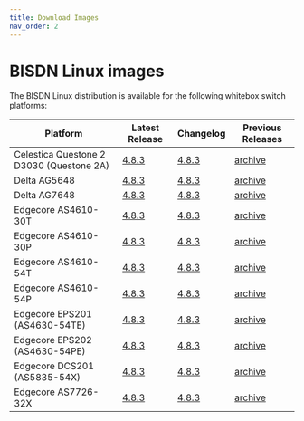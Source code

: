```yaml
---
title: Download Images
nav_order: 2
---
```


# BISDN Linux images

The BISDN Linux distribution is available for the following whitebox switch platforms:


| Platform                                 | Latest Release | Changelog | Previous Releases |
|------------------------------------------|----------------|---------------|-------------------|
| Celestica Questone 2 D3030 (Questone 2A) | [4.8.3](http://repo.bisdn.de/pub/onie/cel-questone-2a/onie-bisdn-cel-questone-2a-v4.8.3.bin) | [4.8.3](http://repo.bisdn.de/pub/onie/cel-questone-2a/onie-bisdn-cel-questone-2a-v4.8.3-changelog.txt) | [archive](http://repo.bisdn.de/pub/onie/cel-questone-2a/) |
| Delta AG5648                             | [4.8.3](http://repo.bisdn.de/pub/onie/agema-ag5648/onie-bisdn-agema-ag5648-v4.8.3.bin) | [4.8.3](http://repo.bisdn.de/pub/onie/agema-ag5648/onie-bisdn-agema-ag5648-v4.8.3-changelog.txt) | [archive](http://repo.bisdn.de/pub/onie/agema-ag5648/) |
| Delta AG7648                             | [4.8.3](http://repo.bisdn.de/pub/onie/agema-ag7648/onie-bisdn-agema-ag7648-v4.8.3.bin) | [4.8.3](http://repo.bisdn.de/pub/onie/agema-ag7648/onie-bisdn-agema-ag7648-v4.8.3-changelog.txt) | [archive](http://repo.bisdn.de/pub/onie/agema-ag7648/) |
| Edgecore AS4610-30T                      | [4.8.3](http://repo.bisdn.de/pub/onie/accton-as4610/onie-bisdn-accton-as4610-v4.8.3.bin) | [4.8.3](http://repo.bisdn.de/pub/onie/accton-as4610/onie-bisdn-accton-as4610-v4.8.3-changelog.txt) | [archive](http://repo.bisdn.de/pub/onie/accton-as4610/) |
| Edgecore AS4610-30P                      | [4.8.3](http://repo.bisdn.de/pub/onie/accton-as4610/onie-bisdn-accton-as4610-v4.8.3.bin) | [4.8.3](http://repo.bisdn.de/pub/onie/accton-as4610/onie-bisdn-accton-as4610-v4.8.3-changelog.txt) | [archive](http://repo.bisdn.de/pub/onie/accton-as4610/) |
| Edgecore AS4610-54T                      | [4.8.3](http://repo.bisdn.de/pub/onie/accton-as4610/onie-bisdn-accton-as4610-v4.8.3.bin) | [4.8.3](http://repo.bisdn.de/pub/onie/accton-as4610/onie-bisdn-accton-as4610-v4.8.3-changelog.txt) | [archive](http://repo.bisdn.de/pub/onie/accton-as4610/) |
| Edgecore AS4610-54P                      | [4.8.3](http://repo.bisdn.de/pub/onie/accton-as4610/onie-bisdn-accton-as4610-v4.8.3.bin) | [4.8.3](http://repo.bisdn.de/pub/onie/accton-as4610/onie-bisdn-accton-as4610-v4.8.3-changelog.txt) | [archive](http://repo.bisdn.de/pub/onie/accton-as4610/) |
| Edgecore EPS201 (AS4630-54TE)            | [4.8.3](http://repo.bisdn.de/pub/onie/accton-as4630-54pe/onie-bisdn-accton-as4630-54pe-v4.8.3.bin) | [4.8.3](http://repo.bisdn.de/pub/onie/accton-as4630-54pe/onie-bisdn-accton-as4630-54pe-v4.8.3-changelog.txt) | [archive](http://repo.bisdn.de/pub/onie/accton-as4630-54pe/) |
| Edgecore EPS202 (AS4630-54PE)            | [4.8.3](http://repo.bisdn.de/pub/onie/accton-as4630-54pe/onie-bisdn-accton-as4630-54pe-v4.8.3.bin) | [4.8.3](http://repo.bisdn.de/pub/onie/accton-as4630-54pe/onie-bisdn-accton-as4630-54pe-v4.8.3-changelog.txt) | [archive](http://repo.bisdn.de/pub/onie/accton-as4630-54pe/) |
| Edgecore DCS201 (AS5835-54X)             | [4.8.3](http://repo.bisdn.de/pub/onie/accton-as5835-54x/onie-bisdn-accton-as5835-54x-v4.8.3.bin) | [4.8.3](http://repo.bisdn.de/pub/onie/accton-as5835-54x/onie-bisdn-accton-as5835-54x-v4.8.3-changelog.txt) | [archive](http://repo.bisdn.de/pub/onie/accton-as5835-54x/) |
| Edgecore AS7726-32X                      | [4.8.3](http://repo.bisdn.de/pub/onie/accton-as7726-32x/onie-bisdn-accton-as7726-32x-v4.8.3.bin) | [4.8.3](http://repo.bisdn.de/pub/onie/accton-as7726-32x/onie-bisdn-accton-as7726-32x-v4.8.3-changelog.txt) | [archive](http://repo.bisdn.de/pub/onie/accton-as7726-32x/) |
